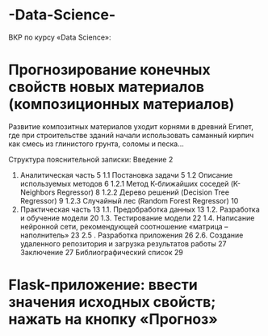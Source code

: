 # -Data-Science-
ВКР по курсу  «Data Science»: 
# Прогнозирование конечных свойств новых материалов (композиционных материалов)

Развитие композитных материалов уходит корнями в древний Египет, где при строительстве зданий начали использовать саманный кирпич как смесь из глинистого грунта, соломы и песка...

Структура пояснительной записки:
Введение	2
1.	Аналитическая часть	5
1.1 Постановка задачи	5
1.2 Описание используемых методов	6
1.2.1	Метод К-ближайших соседей (K-Neighbors Regressor)	8
1.2.2	Деревo решений (Decision Tree Regressor)	9
1.2.3	Случайный лес (Random Forest Regressor)	10
1.	Практическая часть	13
1.1.	Предобработка данных	13
1.2.	Разработка и обучение модели	20
1.3.	Тестирование модели	22
1.4.	Написание нейронной сети, рекомендующей соотношение «матрица – наполнитель»	23
2.5	. Разработка приложения	26
2.6.	Создание удаленного репозитория и загрузка результатов работы	27
Заключение	27
Библиографический список	29


# Flask-приложение: ввести значения исходных свойств; нажать на кнопку «Прогноз»
